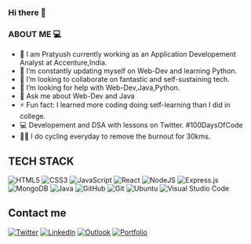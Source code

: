 ### Hi there 👋


<!-- **PratyushSrivastav/PratyushSrivastav** is a ✨ _special_ ✨ repository because its `README.md` (this file) appears on your GitHub profile.
 -->
### ABOUT ME 💻

- 🔭 I am Pratyush currently working as an Application Developement Analyst at Accenture,India.
- 🌱 I’m constantly updating myself on Web-Dev and learning Python.
- 👯 I’m looking to collaborate on fantastic and self-sustaining tech.
- 🤔 I’m looking for help with Web-Dev,Java,Python.
- 💬 Ask me about Web-Dev and Java
- ⚡ Fun fact: I learned more coding doing self-learning than I did in college.
- 💻 Developement and DSA with lessons on Twitter. #100DaysOfCode
- 🚴‍♀️ I do cycling everyday to remove the burnout for 30kms.

## TECH STACK
![HTML5](https://img.shields.io/badge/html5-%23E34F26.svg?style=for-the-badge&logo=html5&logoColor=white)
![CSS3](https://img.shields.io/badge/css3-%231572B6.svg?style=for-the-badge&logo=css3&logoColor=white)
![JavaScript](https://img.shields.io/badge/javascript-%23323330.svg?style=for-the-badge&logo=javascript&logoColor=%23F7DF1E)
![React](https://img.shields.io/badge/react-%2320232a.svg?style=for-the-badge&logo=react&logoColor=%2361DAFB)
![NodeJS](https://img.shields.io/badge/node.js-6DA55F?style=for-the-badge&logo=node.js&logoColor=white)
![Express.js](https://img.shields.io/badge/express.js-%23404d59.svg?style=for-the-badge&logo=express&logoColor=%2361DAFB)
![MongoDB](https://img.shields.io/badge/MongoDB-%234ea94b.svg?style=for-the-badge&logo=mongodb&logoColor=white)
![Java](https://img.shields.io/badge/java-%23ED8B00.svg?style=for-the-badge&logo=java&logoColor=white)
![GitHub](https://img.shields.io/badge/github-%23121011.svg?style=for-the-badge&logo=github&logoColor=white)
![Git](https://img.shields.io/badge/git-%23F05033.svg?style=for-the-badge&logo=git&logoColor=white)
![Ubuntu](https://img.shields.io/badge/Ubuntu-E95420?style=for-the-badge&logo=ubuntu&logoColor=white)
![Visual Studio Code](https://img.shields.io/badge/Visual%20Studio%20Code-0078d7.svg?style=for-the-badge&logo=visual-studio-code&logoColor=white)

## Contact me 
[![Twitter](https://img.shields.io/badge/Twitter-%231DA1F2.svg?style=for-the-badge&logo=Twitter&logoColor=white)](https://twitter.com/Pratyushhhhhhh)
[![LinkedIn](https://img.shields.io/badge/linkedin-%230077B5.svg?style=for-the-badge&logo=linkedin&logoColor=white)](https://www.linkedin.com/in/pratyush-srivastava-5a1813173/)
[![Outlook](https://img.shields.io/badge/Microsoft_Outlook-0078D4?style=for-the-badge&logo=microsoft-outlook&logoColor=white)](mailto:pratyushsrivastava30@outlook.com)
[![Portfolio](https://img.shields.io/badge/Portfolio-%23000000.svg?style=for-the-badge&logo=firefox&logoColor=#FF7139)](https://pratyush-port-folio.netlify.app/)
